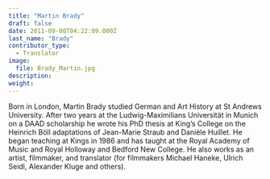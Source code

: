 ```yaml
---
title: "Martin Brady"
draft: false
date: 2011-09-08T04:22:09.000Z
last_name: "Brady"
contributor_type:
  - Translator
image:
  file: Brady_Martin.jpg
description:
weight:
---
```


Born in London, Martin Brady studied German and Art History at St Andrews University. After two years at the Ludwig-Maximilians Universität in Munich on a DAAD scholarship he wrote his PhD thesis at King’s College on the Heinrich Böll adaptations of Jean-Marie Straub and Danièle Huillet. He began teaching at Kings in 1986 and has taught at the Royal Academy of Music and Royal Holloway and Bedford New College. He also works as an artist, filmmaker, and translator (for filmmakers Michael Haneke, Ulrich Seidl, Alexander Kluge and others).

